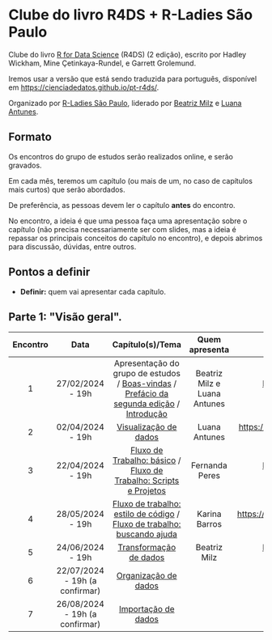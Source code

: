 # Clube do livro R4DS + R-Ladies São Paulo

Clube do livro [R for Data Science](https://r4ds.hadley.nz/) (R4DS) (2 edição), escrito por Hadley Wickham, Mine Çetinkaya-Rundel, e Garrett Grolemund.

Iremos usar a versão que está sendo traduzida para português, disponível em <https://cienciadedatos.github.io/pt-r4ds/>.

Organizado por [R-Ladies São Paulo](https://rladies-sp.org), liderado por [Beatriz Milz](https://github.com/beatrizmilz/) e [Luana Antunes](https://github.com/Luaaalex).

## Formato

Os encontros do grupo de estudos serão realizados online, e serão gravados.

Em cada mês, teremos um capítulo (ou mais de um, no caso de capítulos mais curtos) que serão abordados.

De preferência, as pessoas devem ler o capítulo **antes** do encontro.

No encontro, a ideia é que uma pessoa faça uma apresentação sobre o capítulo (não precisa necessariamente ser com slides, mas a ideia é repassar os principais conceitos do capítulo no encontro), e depois abrimos para discussão, dúvidas, entre outros.

## Pontos a definir

-   **Definir:** quem vai apresentar cada capítulo.

## **Parte 1**: "Visão geral".

| Encontro | Data | Capítulo(s)/Tema | Quem apresenta | Youtube | Inscrição Meetup |
|:--------:|:--------:|:------------------------------:|:--------:|:--------:|:--------:|
|    1     | 27/02/2024 - 19h | Apresentação do grupo de estudos / [Boas-vindas](https://cienciadedatos.github.io/pt-r4ds/) / [Prefácio da segunda edição](https://cienciadedatos.github.io/pt-r4ds/preface-2e.html) / [Introdução](https://cienciadedatos.github.io/pt-r4ds/intro.html) | Beatriz Milz e Luana Antunes | https://www.youtube.com/watch?v=TaAog3K0toA | https://www.meetup.com/rladies-sao-paulo/events/298845967/ | 
|    2     |  02/04/2024 - 19h | [Visualização de dados](https://cienciadedatos.github.io/pt-r4ds/data-visualize.html) |   Luana Antunes  | https://www.youtube.com/live/MGz7l_nLQLQ?si=7i_TTD8ji-tGPr93 | https://www.meetup.com/rladies-sao-paulo/events/299896533/ |
|    3     |  22/04/2024 - 19h |  [Fluxo de Trabalho: básico](https://cienciadedatos.github.io/pt-r4ds/workflow-basics.html) / [Fluxo de Trabalho: Scripts e Projetos](https://cienciadedatos.github.io/pt-r4ds/workflow-scripts.html) | Fernanda Peres | https://www.youtube.com/watch?v=RSQMMG2pPWU |  https://www.meetup.com/rladies-sao-paulo/events/300570042/| 
|    4     |  28/05/2024 - 19h  | [Fluxo de trabalho: estilo de código](https://cienciadedatos.github.io/pt-r4ds/workflow-style.html) / [Fluxo de trabalho: buscando ajuda](https://cienciadedatos.github.io/pt-r4ds/workflow-help.html)  | Karina Barros | https://www.youtube.com/live/NZWQPFy_g4g?si=JGcAi0cHHaojnkX7 |
|    5     |  24/06/2024  - 19h | [Transformação de dados](https://cienciadedatos.github.io/pt-r4ds/data-transform.html)  | Beatriz Milz | https://www.youtube.com/watch?v=9sZuZ6Te7oo
|    6     |     22/07/2024  - 19h (a confirmar)     |                                                                                     [Organização de dados](https://cienciadedatos.github.io/pt-r4ds/data-tidy.html)                                                                                      |         |
|    7     |    26/08/2024 - 19h (a confirmar)  |                                                                                     [Importação de dados](https://cienciadedatos.github.io/pt-r4ds/data-import.html)                                                                                     |            |

